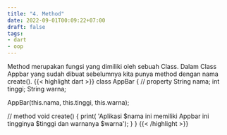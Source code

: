 ```yaml
---
title: "4. Method"
date: 2022-09-01T00:09:22+07:00
draft: false
tags:
- dart
- oop
---
```


Method merupakan fungsi yang dimiliki oleh sebuah Class. Dalam Class Appbar yang sudah dibuat sebelumnya kita punya method dengan nama create().
{{< highlight dart >}}
class AppBar {
  // property
  String nama;
  int tinggi;
  String warna;

  AppBar(this.nama, this.tinggi, this.warna);

  // method
  void create() {
    print(
        'Aplikasi $nama ini memiliki Appbar ini tingginya $tinggi dan warnanya $warna');
  }
}
{{< /highlight >}}
